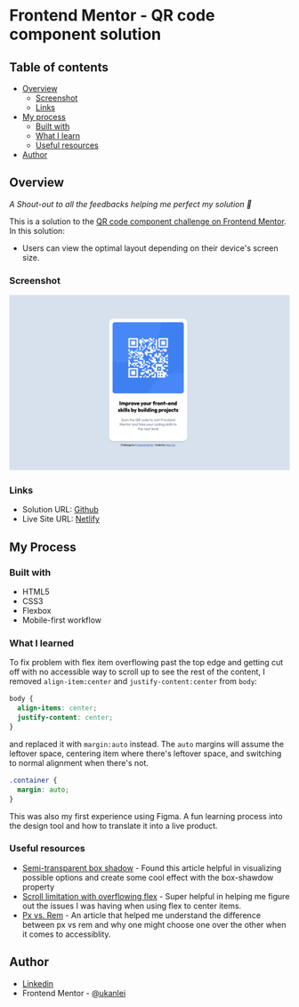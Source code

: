 # Frontend Mentor - QR code component solution

## Table of contents

- [Overview](#overview)
  - [Screenshot](#screenshot)
  - [Links](#links)
- [My process](#my-process)
  - [Built with](#built-with)
  - [What I learn](#what-i-learned)
  - [Useful resources](#useful-resources)
- [Author](#author)

## Overview

_A Shout-out to all the feedbacks helping me perfect my solution 🎉_

This is a solution to the [QR code component challenge on Frontend Mentor](https://www.frontendmentor.io/challenges/qr-code-component-iux_sIO_H). In this solution:

- Users can view the optimal layout depending on their device's screen size.

### Screenshot

![](images/qr-screenshot.png)

### Links

- Solution URL: [Github](https://github.com/ukanlei/frontendMentor/tree/master/qr-code-component-main)
- Live Site URL: [Netlify](https://cocky-mestorf-38a51c.netlify.app)

## My Process

### Built with

- HTML5
- CSS3
- Flexbox
- Mobile-first workflow

### What I learned

To fix problem with flex item overflowing past the top edge and getting cut off with no accessible way to scroll up to see the rest of the content, I removed `align-item:center` and `justify-content:center` from `body`:

```css
body {
  align-items: center;
  justify-content: center;
}
```

and replaced it with `margin:auto` instead. The `auto` margins will assume the leftover space, centering item where there's leftover space, and switching to normal alignment when there's not.

```css
.container {
  margin: auto;
}
```

This was also my first experience using Figma. A fun learning process into the design tool and how to translate it into a live product.

### Useful resources

- [Semi-transparent box shadow](https://css-tricks.com/almanac/properties/b/box-shadow/) - Found this article helpful in visualizing possible options and create some cool effect with the box-shawdow property
- [Scroll limitation with overflowing flex](https://stackoverflow.com/questions/33454533/cant-scroll-to-top-of-flex-item-that-is-overflowing-container) - Super helpful in helping me figure out the issues I was having when using flex to center items.
- [Px vs. Rem](https://medium.com/user-experience-design-1/why-designers-should-move-from-px-to-rem-and-how-to-do-that-in-figma-c0ea23e07a15) - An article that helped me understand the difference between px vs rem and why one might choose one over the other when it comes to accessiblity.

## Author

- [Linkedin](https://www.linkedin.com/in/ukanlei/)
- Frontend Mentor - [@ukanlei](https://www.frontendmentor.io/profile/ukanlei)
